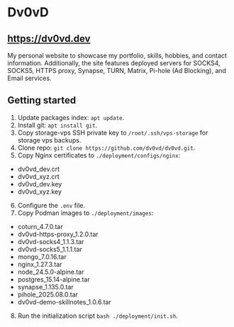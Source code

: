 # Dv0vD
## https://dv0vd.dev
My personal website to showcase my portfolio, skills, hobbies, and contact information. Additionally, the site features deployed servers for SOCKS4, SOCKS5, HTTPS proxy, Synapse, TURN, Matrix, Pi-hole (Ad Blocking), and Email services.

## Getting started  
1) Update packages index: `apt update`.
2) Install git: `apt install git`.
3) Copy storage-vps SSH private key to `/root/.ssh/vps-storage` for storage vps backups.
4) Clone repo: `git clone https://github.com/dv0vd/dv0vd.git`.
5) Copy Nginx certificates to `./deployment/configs/nginx`:
- dv0vd_dev.crt
- dv0vd_xyz.crt
- dv0vd_dev.key
- dv0vd_xyz.key
6) Configure the `.env` file.
7) Copy Podman images to `./deployment/images`:
- coturn_4.7.0.tar
- dv0vd-https-proxy_1.2.0.tar
- dv0vd-socks4_1.1.3.tar
- dv0vd-socks5_1.1.1.tar
- mongo_7.0.16.tar
- nginx_1.27.3.tar
- node_24.5.0-alpine.tar
- postgres_15.14-alpine.tar
- synapse_1.135.0.tar
- pihole_2025.08.0.tar
- dv0vd-demo-skillnotes_1.0.6.tar
8) Run the initialization script `bash ./deployment/init.sh`.

